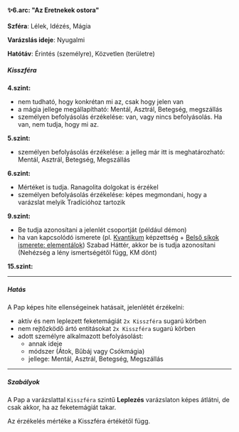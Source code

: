 #### ✨6.arc: "Az Eretnekek ostora"

**Szféra**: Lélek, Idézés, Mágia

**Varázslás ideje**: Nyugalmi

**Hatótáv**: Érintés (személyre), Közvetlen (területre)

##### Kisszféra

**4.szint:**
- nem tudható, hogy konkrétan mi az, csak hogy jelen van
- a mágia jellege megállapítható: Mentál, Asztrál, Betegség, megszállás
- személyen befolyásolás érzékelése: van, vagy nincs befolyásolás. Ha van, nem tudja, hogy mi az.

**5.szint:**
- személyen befolyásolás érzékelése: a jelleg már itt is meghatározható: Mentál, Asztrál, Betegség, Megszállás

**6.szint:**
- Mértéket is tudja. Ranagolita dolgokat is érzékel
- személyen befolyásolás érzékelése: képes megmondani, hogy a varázslat melyik Tradícióhoz tartozik

**9.szint:**
- Be tudja azonosítani a jelenlét csoportját (például démon)
- ha van kapcsolódó ismerete (pl. [Kvantikum](../../kepzettsegek.tudomanyos/kvantikum.md) képzettség + [Belső síkok ismerete: elementálok](../../fortelyok.misztikus/belso_sikok_lenyeinek_ismerete.md)) Szabad Háttér, akkor be is tudja azonosítani (Nehézség a lény ismertségétől függ, KM dönt)

**15.szint:** 


---
##### Hatás

A Pap képes hite ellenségeinek hatásait, jelenlétét érzékelni:
- aktív és nem leplezett feketemágiát `2x Kisszféra` sugarú körben
- nem rejtőzködő ártó entitásokat `2x Kisszféra` sugarú körben
- adott személyre alkalmazott befolyásolást:
  - annak ideje
  - módszer (Átok, Bűbáj vagy Csókmágia)
  - jellege: Mentál, Asztrál, Betegség, Megszállás


---
##### Szabályok

A Pap a varázslattal `Kisszféra` szintű **Leplezés** varázslaton képes átlátni, de csak akkor, ha az feketemágiát takar.

Az érzékelés mértéke a Kisszféra értékétől függ.
